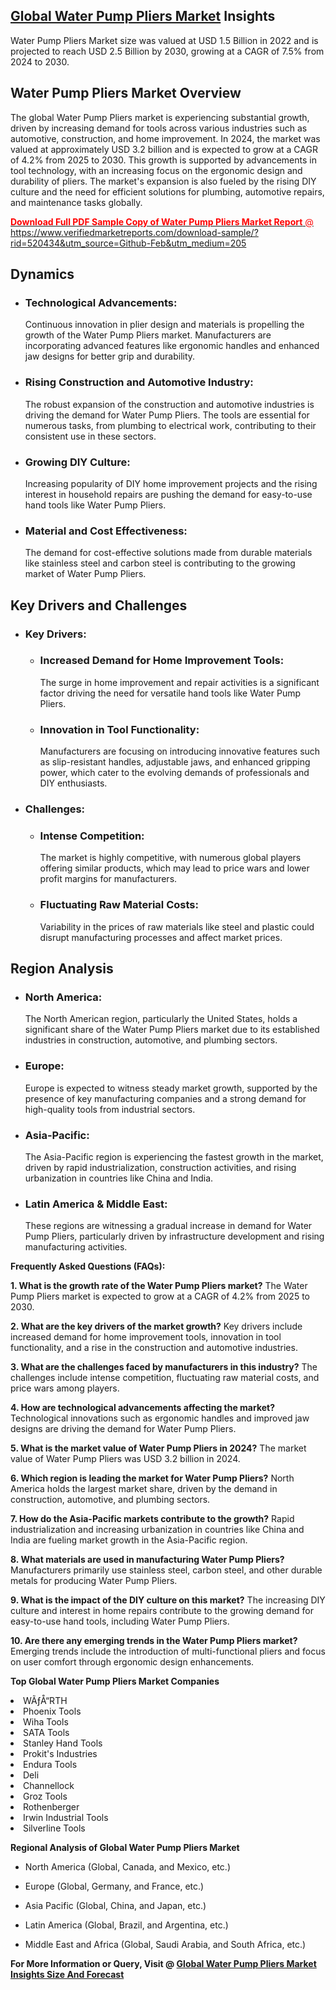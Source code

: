 <h2><a href="https://www.verifiedmarketreports.com/download-sample/?rid=520434&amp;utm_source=Github&amp;utm_medium=205" target="_blank">Global Water Pump Pliers Market</a> Insights</h2><p>Water Pump Pliers Market size was valued at USD 1.5 Billion in 2022 and is projected to reach USD 2.5 Billion by 2030, growing at a CAGR of 7.5% from 2024 to 2030.</p><p> <h2>Water Pump Pliers Market Overview</h2> <p>The global Water Pump Pliers market is experiencing substantial growth, driven by increasing demand for tools across various industries such as automotive, construction, and home improvement. In 2024, the market was valued at approximately USD 3.2 billion and is expected to grow at a CAGR of 4.2% from 2025 to 2030. This growth is supported by advancements in tool technology, with an increasing focus on the ergonomic design and durability of pliers. The market's expansion is also fueled by the rising DIY culture and the need for efficient solutions for plumbing, automotive repairs, and maintenance tasks globally.</p> <p><a href="#"><p><span class=""><span style="color: #ff0000;"><strong>Download Full PDF Sample Copy of Water Pump Pliers Market Report</strong> @ </span><a href="https://www.verifiedmarketreports.com/download-sample/?rid=520434&amp;utm_source=Github-Feb&amp;utm_medium=205" target="_blank">https://www.verifiedmarketreports.com/download-sample/?rid=520434&amp;utm_source=Github-Feb&amp;utm_medium=205</a></span></p></a></p> <h2>Dynamics</h2> <ul> <li><h3>Technological Advancements:</h3> Continuous innovation in plier design and materials is propelling the growth of the Water Pump Pliers market. Manufacturers are incorporating advanced features like ergonomic handles and enhanced jaw designs for better grip and durability.</li> <li><h3>Rising Construction and Automotive Industry:</h3> The robust expansion of the construction and automotive industries is driving the demand for Water Pump Pliers. The tools are essential for numerous tasks, from plumbing to electrical work, contributing to their consistent use in these sectors.</li> <li><h3>Growing DIY Culture:</h3> Increasing popularity of DIY home improvement projects and the rising interest in household repairs are pushing the demand for easy-to-use hand tools like Water Pump Pliers.</li> <li><h3>Material and Cost Effectiveness:</h3> The demand for cost-effective solutions made from durable materials like stainless steel and carbon steel is contributing to the growing market of Water Pump Pliers.</li> </ul> <h2>Key Drivers and Challenges</h2> <ul> <li><h3>Key Drivers:</h3> <ul> <li><h3>Increased Demand for Home Improvement Tools:</h3> The surge in home improvement and repair activities is a significant factor driving the need for versatile hand tools like Water Pump Pliers.</li> <li><h3>Innovation in Tool Functionality:</h3> Manufacturers are focusing on introducing innovative features such as slip-resistant handles, adjustable jaws, and enhanced gripping power, which cater to the evolving demands of professionals and DIY enthusiasts.</li> </ul> </li> <li><h3>Challenges:</h3> <ul> <li><h3>Intense Competition:</h3> The market is highly competitive, with numerous global players offering similar products, which may lead to price wars and lower profit margins for manufacturers.</li> <li><h3>Fluctuating Raw Material Costs:</h3> Variability in the prices of raw materials like steel and plastic could disrupt manufacturing processes and affect market prices.</li> </ul> </li> </ul> <h2>Region Analysis</h2> <ul> <li><h3>North America:</h3> The North American region, particularly the United States, holds a significant share of the Water Pump Pliers market due to its established industries in construction, automotive, and plumbing sectors.</li> <li><h3>Europe:</h3> Europe is expected to witness steady market growth, supported by the presence of key manufacturing companies and a strong demand for high-quality tools from industrial sectors.</li> <li><h3>Asia-Pacific:</h3> The Asia-Pacific region is experiencing the fastest growth in the market, driven by rapid industrialization, construction activities, and rising urbanization in countries like China and India.</li> <li><h3>Latin America & Middle East:</h3> These regions are witnessing a gradual increase in demand for Water Pump Pliers, particularly driven by infrastructure development and rising manufacturing activities.</li> </ul> <p><b>Frequently Asked Questions (FAQs):</b></p> <p><b>1. What is the growth rate of the Water Pump Pliers market?</b> The Water Pump Pliers market is expected to grow at a CAGR of 4.2% from 2025 to 2030.</p> <p><b>2. What are the key drivers of the market growth?</b> Key drivers include increased demand for home improvement tools, innovation in tool functionality, and a rise in the construction and automotive industries.</p> <p><b>3. What are the challenges faced by manufacturers in this industry?</b> The challenges include intense competition, fluctuating raw material costs, and price wars among players.</p> <p><b>4. How are technological advancements affecting the market?</b> Technological innovations such as ergonomic handles and improved jaw designs are driving the demand for Water Pump Pliers.</p> <p><b>5. What is the market value of Water Pump Pliers in 2024?</b> The market value of Water Pump Pliers was USD 3.2 billion in 2024.</p> <p><b>6. Which region is leading the market for Water Pump Pliers?</b> North America holds the largest market share, driven by the demand in construction, automotive, and plumbing sectors.</p> <p><b>7. How do the Asia-Pacific markets contribute to the growth?</b> Rapid industrialization and increasing urbanization in countries like China and India are fueling market growth in the Asia-Pacific region.</p> <p><b>8. What materials are used in manufacturing Water Pump Pliers?</b> Manufacturers primarily use stainless steel, carbon steel, and other durable metals for producing Water Pump Pliers.</p> <p><b>9. What is the impact of the DIY culture on this market?</b> The increasing DIY culture and interest in home repairs contribute to the growing demand for easy-to-use hand tools, including Water Pump Pliers.</p> <p><b>10. Are there any emerging trends in the Water Pump Pliers market?</b> Emerging trends include the introduction of multi-functional pliers and focus on user comfort through ergonomic design enhancements.</p> </p><p><strong>Top Global Water Pump Pliers Market Companies</strong></p><div data-test-id=""><p><li>WÃƒÅ“RTH</li><li> Phoenix Tools</li><li> Wiha Tools</li><li> SATA Tools</li><li> Stanley Hand Tools</li><li> Prokit's Industries</li><li> Endura Tools</li><li> Deli</li><li> Channellock</li><li> Groz Tools</li><li> Rothenberger</li><li> Irwin Industrial Tools</li><li> Silverline Tools</li></p><div><strong>Regional Analysis of&nbsp;Global Water Pump Pliers Market</strong></div><ul><li dir="ltr"><p dir="ltr">North America&nbsp;(Global, Canada, and Mexico, etc.)</p></li><li dir="ltr"><p dir="ltr">Europe (Global, Germany, and France, etc.)</p></li><li dir="ltr"><p dir="ltr">Asia Pacific&nbsp;(Global, China, and Japan, etc.)</p></li><li dir="ltr"><p dir="ltr">Latin America&nbsp;(Global, Brazil, and Argentina, etc.)</p></li><li dir="ltr">Middle East and Africa&nbsp;(Global, Saudi Arabia, and South Africa, etc.)</li></ul><p><strong>For More Information or Query, Visit @&nbsp;</strong><strong><a href="https://www.verifiedmarketreports.com/product/water-pump-pliers-market-size-and-forecast/?utm_source=Github&amp;utm_medium=205" target="_blank">Global Water Pump Pliers Market Insights Size And Forecast</a></strong></p></div>
